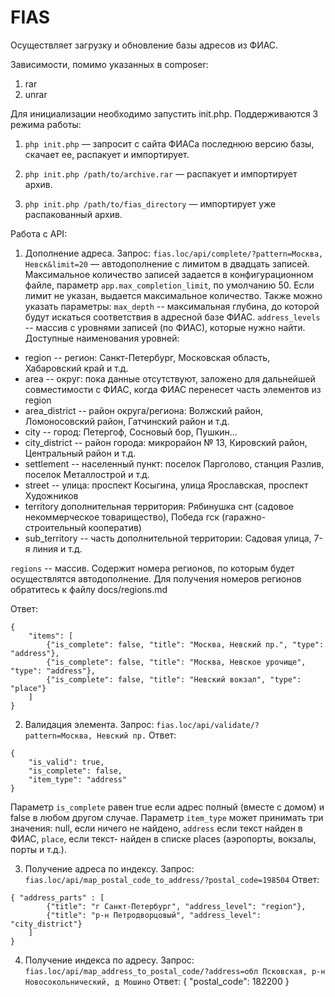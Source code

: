 FIAS
================

Осуществляет загрузку и обновление базы адресов из ФИАС.

Зависимости, помимо указанных в composer:
1. rar
2. unrar


Для инициализации необходимо запустить init.php. Поддерживаются 3 режима работы:

1. ```php init.php``` — запросит с сайта ФИАСа последнюю версию базы, скачает ее, распакует и импортирует.

2. ```php init.php /path/to/archive.rar``` — распакует и импортирует архив.

3. ```php init.php /path/to/fias_directory``` — импортирует уже распакованный архив.

Работа с API:
1. Дополнение адреса.
Запрос:
```fias.loc/api/complete/?pattern=Москва, Невск&limit=20``` — автодополнение с лимитом в двадцать записей.
Максимальное количество записей задается в конфигурационном файле, параметр ```app.max_completion_limit```, по умолчанию 50.
Если лимит не указан, выдается максимальное количество.
Также можно указать параметры:
```max_depth``` -- максимальная глубина, до которой будут искаться соответствия в адресной базе ФИАС.
```address_levels``` -- массив с уровнями записей (по ФИАС), которые нужно найти.
Доступные наименования уровней:
*   region -- регион: Санкт-Петербург, Московская область, Хабаровский край и т.д.
*   area -- округ: пока данные отсутствуют, заложено для дальнейшей совместимости с ФИАС, когда ФИАС перенесет часть элементов из region
*   area_district -- район округа/региона: Волжский район, Ломоносовский район, Гатчинский район и т.д.
*   city -- город: Петергоф, Сосновый бор, Пушкин...
*   city_district -- район города: микрорайон № 13, Кировский район, Центральный район и т.д.
*   settlement -- населенный пункт: поселок Парголово, станция Разлив, поселок Металлострой и т.д.
*   street -- улица: проспект Косыгина, улица Ярославская, проспект Художников
*   territory дополнительная территория: Рябинушка снт (садовое некоммерческое товарищество), Победа гск (гаражно-строительный кооператив)
*   sub_territory -- часть дополнительной территории: Садовая улица, 7-я линия и т.д.

```regions``` -- массив. Содержит номера регионов, по которым будет осуществлятся автодополнение. Для получения
номеров регионов обратитесь к файлу docs/regions.md

Ответ:
```
{
    "items": [
        {"is_complete": false, "title": "Москва, Невский пр.", "type": "address"},
        {"is_complete": false, "title": "Москва, Невское урочище", "type": "address"},
        {"is_complete": false, "title": "Невский вокзал", "type": "place"}
    ]
}
```

2. Валидация элемента.
Запрос:
```fias.loc/api/validate/?pattern=Москва, Невский пр.```
Ответ:
```
{
    "is_valid": true,
    "is_complete": false,
    "item_type": "address"
}
```
Параметр ```is_complete``` равен true если адрес полный (вместе с домом) и false в любом другом случае.
Параметр ```item_type``` может принимать три значения: null, если ничего не найдено, ```address``` если текст найден в ФИАС, ```place```, если текст- найден в списке places (аэропорты, вокзалы, порты и т.д.).

3. Получение адреса по индексу.
Запрос:
```fias.loc/api/map_postal_code_to_address/?postal_code=198504```
Ответ:
```
{ "address_parts" : [
        {"title": "г Санкт-Петербург", "address_level": "region"},
        {"title": "р-н Петродворцовый", "address_level": "city_district"}
    ]
}
```

4. Получение индекса по адресу.
Запрос:
```fias.loc/api/map_address_to_postal_code/?address=обл Псковская, р-н Новосокольнический, д Мошино```
Ответ:
{ "postal_code": 182200 }
